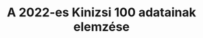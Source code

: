 ---
title: "A 2022-es Kinizsi 100 adatainak elemzése"
summary: "Ebben az írásban Magyarország legnagyobb hagyományú - és egyik legkeményebb - teljesítménytúrájának, a Kinizsi 100-nak a 2022-es teljesítési adatait elemzem és vizualizálom."
authors:
- Ferenci Tamás

publishDate: 2022-06-04T00:00:00

external_link: https://github.com/tamas-ferenci/K100Statisztika
---